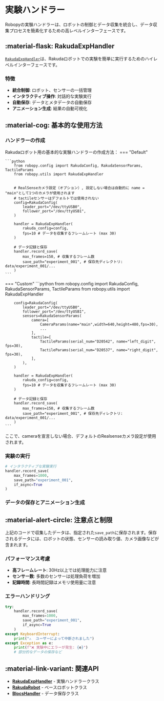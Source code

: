 # 実験ハンドラー

Robopyの実験ハンドラーは、ロボットの制御とデータ収集を統合し、データ収集プロセスを簡素化するための高レベルインターフェースです。

## :material-flask: RakudaExpHandler

[`RakudaExpHandler`](../api/utils.md#robopy.utils.exp_interface.rakuda_exp_handler.RakudaExpHandler)は、Rakudaロボットでの実験を簡単に実行するためのハイレベルインターフェースです。

### 特徴

- **統合制御**: ロボット、センサーの一括管理
- **インタラクティブ操作**: 対話的な実験実行
- **自動保存**: データとメタデータの自動保存
- **アニメーション生成**: 結果の自動可視化

## :material-cog: 基本的な使用方法

### ハンドラーの作成
Rakudaロボット用の基本的な実験ハンドラーの作成方法：
=== "Default"

    ```python
        from robopy.config import RakudaConfig, RakudaSensorParams, TactileParams
        from robopy.utils import RakudaExpHandler


        # RealSenseカメラ設定（オプション）, 設定しない場合は自動的に name = "main"として1つのカメラが使用されます
        # tactileセンサーはデフォルトでは使用されない
        config=RakudaConfig(
            leader_port="/dev/ttyUSB0",
            follower_port="/dev/ttyUSB1",
        )

        handler = RakudaExpHandler(
            rakuda_config=config,
            fps=10 # データを収集するフレームレート (max 30)
        )

        # データ記録と保存
        handler.record_save(
            max_frames=150, # 収集するフレーム数
            save_path="experiment_001", # 保存先ディレクトリ: data/experiment_001/...
        )
    ```
=== "Custom"
    ```python
        from robopy.config import RakudaConfig, RakudaSensorParams, TactileParams
        from robopy.utils import RakudaExpHandler

        config=RakudaConfig(
            leader_port="/dev/ttyUSB0",
            follower_port="/dev/ttyUSB1",
            sensors=RakudaSensorParams(
                camera=[
                    CameraParams(name="main",width=640,height=480,fps=30),
                    ...
                ],
                tactile=[
                    TactileParams(serial_num="D20542", name="left_digit", fps=30),
                    TactileParams(serial_num="D20537", name="right_digit", fps=30),
                ],
            ),
        )

        handler = RakudaExpHandler(
            rakuda_config=config,
            fps=10 # データを収集するフレームレート (max 30)
        )

        # データ記録と保存
        handler.record_save(
            max_frames=150, # 収集するフレーム数
            save_path="experiment_001", # 保存先ディレクトリ: data/experiment_001/...
        )
    ```
ここで、cameraを宣言しない場合、デフォルトのRealsenseカメラ設定が使用されます。


### 実験の実行

```python
# インタラクティブな実験実行
handler.record_save(
    max_frames=1000,
    save_path="experiment_001",
    if_async=True
)
```
### データの保存とアニメーション生成

## :material-alert-circle: 注意点と制限
上記のコードで収集したデータは、指定された`save_path`に保存されます。保存されるデータには、ロボットの状態、センサーの読み取り値、カメラ画像などが含まれます。

### パフォーマンス考慮

- **高フレームレート**: 30Hz以上では処理能力に注意
- **センサー数**: 多数のセンサーは処理負荷を増加
- **記録時間**: 長時間記録はメモリ使用量に注意

### エラーハンドリング

```python
try:
    handler.record_save(
        max_frames=1000,
        save_path="experiment_001",
        if_async=True
    )
except KeyboardInterrupt:
    print("⚠️  ユーザーによって中断されました")
except Exception as e:
    print(f"❌ 実験中にエラーが発生: {e}")
    # 部分的なデータの保存など
```

## :material-link-variant: 関連API

- [**RakudaExpHandler**](../api/utils.md#robopy.utils.exp_interface.rakuda_exp_handler.RakudaExpHandler) - 実験ハンドラークラス
- [**RakudaRobot**](../api/robots.md#robopy.robots.rakuda.rakuda_robot.RakudaRobot) - ベースロボットクラス
- [**BlocsHandler**](../api/utils.md#robopy.utils.blocs_handler.BlocsHandler) - データ保存クラス